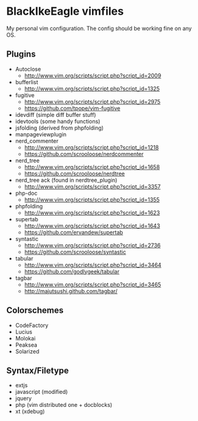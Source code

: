 BlackIkeEagle vimfiles
===

My personal vim configuration.
The config should be working fine on any OS.

Plugins
---

* Autoclose
  * http://www.vim.org/scripts/script.php?script_id=2009
* bufferlist
  * http://www.vim.org/scripts/script.php?script_id=1325
* fugitive
  * http://www.vim.org/scripts/script.php?script_id=2975
  * https://github.com/tpope/vim-fugitive
* idevdiff (simple diff buffer stuff)
* idevtools (some handy functions)
* jsfolding (derived from phpfolding)
* manpageviewplugin
* nerd_commenter
  * http://www.vim.org/scripts/script.php?script_id=1218
  * https://github.com/scrooloose/nerdcommenter
* nerd_tree
  * http://www.vim.org/scripts/script.php?script_id=1658
  * https://github.com/scrooloose/nerdtree
* nerd_tree ack (found in nerdtree_plugin)
  * http://www.vim.org/scripts/script.php?script_id=3357
* php-doc
  * http://www.vim.org/scripts/script.php?script_id=1355
* phpfolding
  * http://www.vim.org/scripts/script.php?script_id=1623
* supertab
  * http://www.vim.org/scripts/script.php?script_id=1643
  * https://github.com/ervandew/supertab
* syntastic
  * http://www.vim.org/scripts/script.php?script_id=2736
  * https://github.com/scrooloose/syntastic
* tabular
  * http://www.vim.org/scripts/script.php?script_id=3464
  * https://github.com/godlygeek/tabular
* tagbar
  * http://www.vim.org/scripts/script.php?script_id=3465
  * http://majutsushi.github.com/tagbar/

Colorschemes
---

* CodeFactory
* Lucius
* Molokai
* Peaksea
* Solarized

Syntax/Filetype
---

* extjs
* javascript (modified)
* jquery
* php (vim distributed one + docblocks)
* xt (xdebug)

